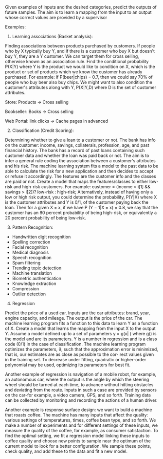 Given examples of inputs and the desired categories, predict the outputs of future samples.
The aim is to learn a mapping from the input to an output whose correct values are provided by a supervisor 

Examples:
1. Learning associations (Basket analysis):

Finding associations between products purchased by customers. If people who by X typically buy Y, and if there is a customer who buy X but doesn't buy Y, they are a Y customer. We can target them for cross selling, otherwise known as an association rule. Find the conditional probability P(X|Y) where Y is the product we would like to condition on X, which is the product or set of products which we know the customer has already purchased. For example: if P(beer|chips) = 0.7, then we could say 70% of people who buy beer also buy chips. We might want to also condition the customer's attributes along with Y, P(X|Y,D) where D is the set of customer attributes. 

Store: Products -> Cross selling

Bookseller: Books -> Cross selling

Web Portal: link clicks -> Cache pages in advanced

2. Classification (Credit Scoring):

Determining whether to give a loan to a customer or not. The bank has info on the customer: income, savings, collaterals, profession, age, and past financial history. The bank has a record of past loans containing such customer data and whether the loan was paid back or not. The aim is to infer a general rule coding the association between a customer's attributes and his risk. The machine learning system fits a model to the past data to be able to calculate the risk for a new application and then decides to accept or refuse it accordingly. The features are the customer info and the classes are paid or not. Create a model that maps the features/classes to either low-risk and high-risk customers. 
For example: customer = (income > i[1] && savings > i[2])? low-risk : high-risk;
Alternatively, instead of having only a low or high risk output, you could determine the probability, P(Y|X) where X is the customer attributes and Y is 0/1, of the customer paying back the loan. Then for a given X = x, if we have P (Y = 1|X = x) = 0.8, we say that the customer has an 80 percent probability of being high-risk, or equivalently a 20 percent probability of being low-risk. 

3. Pattern Recognition:
- Handwritten digit recognition
- Spelling correction
- Facial recognition
- Medical diagnosis
- Speech recognition
- Spam filtering
- Trending topic detection
- Machine translation
- Biometric authentication
- Knowledge extraction
- Compression
- Outlier detection

4. Regression

Predict the price of a used car. Inputs are the car attributes: brand, year, engine capacity, and mileage. The output is the price of the car. The machine learning program fits a function to this data to learn Y as a function of X. Create a model that learns the mapping from the input X to the output Y. Assume a model defined up to a set of parameters y = g(x| ) where g() is the model and   are its parameters. Y is a number in regression and is a class code (0/1) in the case of classification. The machine learning program optimizes the parameters, θ, such that the approximation error is minimized, that is, our estimates are as close as possible to the cor- rect values given in the training set. To decrease under fitting, quadratic or higher-order polynomial may be used, optimizing its parameters for best fit. 

Another example of regression is navigation of a mobile robot, for example, an autonomous car, where the output is the angle by which the steering wheel should be turned at each time, to advance without hitting obstacles and deviating from the route. Inputs in such a case are provided by sensors on the car-for example, a video camera, GPS, and so forth. Training data can be collected by monitoring and recording the actions of a human driver. 

Another example is response surface design: we want to build a machine that roasts coffee. The machine has many inputs that affect the quality: various settings of temperatures, times, coffee bean type, and so forth. We make a number of experiments and for different settings of these inputs, we measure the quality of the coffee, for example, as consumer satisfaction. To find the optimal setting, we fit a regression model linking these inputs to coffee quality and choose new points to sample near the optimum of the current model to look for a better configuration. We sample these points, check quality, and add these to the data and fit a new model. 

